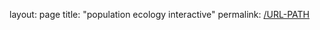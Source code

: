layout: page
title: "population ecology interactive"
permalink: [/URL-PATH](https://octocat.github.io/populationecology)
<!DOCTYPE html>
<html lang="en">
<head>
  <meta charset="UTF-8">
  <meta name="viewport" content="width=device-width, initial-scale=1.0">
  <title>Population Dynamics Simulation</title>
  <script src="https://unpkg.com/react@18/umd/react.production.min.js"></script>
  <script src="https://unpkg.com/react-dom@18/umd/react-dom.production.min.js"></script>
  <script src="https://cdn.tailwindcss.com"></script>
  <style>
    @import url('https://fonts.googleapis.com/css2?family=Inter:wght@400;700&display=swap');
    body {
      font-family: 'Inter', sans-serif;
    }
    .animate-fadeIn {
      animation: fadeIn 1s ease-in-out;
    }
    .animate-fadeInDelay {
      animation: fadeIn 0.5s ease-in-out forwards;
      opacity: 0;
    }
    @keyframes fadeIn {
      from { opacity: 0; }
      to { opacity: 1; }
    }
    .cursor-not-allowed {
      cursor: not-allowed;
    }
  </style>
</head>
<body>
  <div id="root"></div>

  <script>
    'use strict';

    // A reusable component to render text and highlight keywords.
    const KeywordText = ({ text, keywords }) => {
      if (!text) {
        return null;
      }

      const sortedKeywords = [...keywords].sort((a, b) => b.length - a.length);
      const regexPattern = new RegExp(`(${sortedKeywords.join('|')})`, 'gi');
      const parts = text.split(regexPattern);

      return React.createElement(
        'p',
        { className: 'text-gray-300 text-center max-w-2xl mx-auto' },
        parts.map((part, index) => {
          const isKeyword = sortedKeywords.some(keyword => keyword.toLowerCase() === part.toLowerCase());
          if (isKeyword) {
            return React.createElement('span', { key: index, className: 'font-bold text-teal-300' }, part);
          }
          return React.createElement('span', { key: index }, part);
        })
      );
    };

    // The main App component that manages the application state and renders the simulation.
    const App = () => {
      const [stage, setStage] = React.useState('sandbox');
      const [userAnswer, setUserAnswer] = React.useState(null);
      const [feedback, setFeedback] = React.useState({ message: '', isCorrect: false });
      const [canContinue, setCanContinue] = React.useState(false);
      const [visiblePopulation, setVisiblePopulation] = React.useState(0);
      const [visiblePredators, setVisiblePredators] = React.useState(0);
      const [animationSpeed, setAnimationSpeed] = React.useState(500);
      const [zoomLevel, setZoomLevel] = React.useState(1.0);
      const [sandboxSettings, setSandboxSettings] = React.useState({
        initialPop: 20,
        food: 'abundant',
        predators: 'absent',
        catastrophe: false,
      });
      const canvasRef = React.useRef(null);

      const stagesData = {
        'intro-concept': {
            title: 'Understanding a Population',
            text: "Before we begin, let's define a population. It's a group of individuals of the same species living in the same area. The population density is how crowded they are, and the population distribution is how they are spread out. When they spread out, the rabbits will find it harder to find mates, and the fox will find it harder to hunt the rabbits. What is the difference between density and distribution?",
            keywords: ["population", "population density", "population distribution"],
            question: "A population of rabbits is all huddled in one small corner of the forest. This describes their:",
            options: ["Distribution", "Density", "Carrying Capacity"],
            correctAnswer: "Density",
            populationData: { rabbits: [], predators: [] },
            carryingCapacity: null,
            axisLabel: { y: '' }
        },
        'intro': {
          title: 'A New Beginning in the Forest',
          text: "A small group of rabbits is introduced into a large, healthy forest with no natural predators. With abundant food and space, the population grows rapidly over time. What type of growth is this?",
          keywords: ["population", "grows rapidly", "Exponential Growth"],
          question: "This population growth is called:",
          options: ["Logistic Growth", "Exponential Growth", "Carrying Capacity"],
          correctAnswer: "Exponential Growth",
          populationData: { rabbits: [10, 15, 22, 33, 50, 75, 112, 168, 252, 378], predators: [] },
          carryingCapacity: null,
          axisLabel: { y: 'Rabbit Population' }
        },
        'stage1': {
          title: 'Reaching a Limit: Carrying Capacity',
          text: "The forest can only support so many rabbits. The maximum number of individuals of a species that an environment can sustain is called its carrying capacity. As the rabbit population approaches this limit, its growth rate slows down. What is the carrying capacity?",
          keywords: ["Carrying Capacity"],
          question: "Carrying capacity is the maximum population an environment can sustain. Which of these is a factor that determines carrying capacity?",
          options: ["The number of other populations in the area", "The amount of available water and food", "The average age of the population"],
          correctAnswer: "The amount of available water and food",
          populationData: { rabbits: [10, 18, 30, 48, 70, 85, 95, 98, 100, 100], predators: [] },
          carryingCapacity: 100,
          axisLabel: { y: 'Rabbit Population' }
        },
        'stage2': {
          title: 'Predators Arrive and Stability',
          text: "After a few months, a small family of foxes moves into the forest. The foxes begin to prey on the rabbits. Now, the rabbit population fluctuates around the carrying capacity. When the population is stable, what happens to the birth and death rates?",
          keywords: ["population", "stable", "birth and death rates"],
          question: "When a population is stable, its growth rate is close to zero. This is because:",
          options: ["The birth rate is much higher than the death rate.", "The death rate is much higher than the birth rate.", "The birth rate is roughly equal to the death rate."],
          correctAnswer: "The birth rate is roughly equal to the death rate.",
          populationData: { rabbits: [100, 95, 105, 98, 102, 99, 101, 97, 103, 100], predators: [9, 8, 10, 9, 10, 9, 10, 9, 10, 10] },
          carryingCapacity: 100,
          axisLabel: { y: 'Population' }
        },
        'stage2-intro': {
            title: 'Understanding Limiting Factors',
            text: "The foxes are a **density-dependent factor** because their impact on the rabbit population depends on how dense (or large) the population is. A disease, or competition for food, are also density-dependent factors. A **density-independent factor**, on the other hand, is an event that affects a population regardless of its size. For example, a severe storm, a flood, or a wildfire can reduce a population whether it's large or small.",
            keywords: ["density-dependent factor", "density-independent factor", "disease", "competition", "wildfire"],
            question: null,
            options: null,
            correctAnswer: null,
            populationData: { rabbits: [100, 95, 105, 98, 102, 99, 101, 97, 103, 100], predators: [9, 8, 10, 9, 10, 9, 10, 9, 10, 10] },
            carryingCapacity: 100,
            axisLabel: { y: 'Population' }
        },
        'stage3': {
          title: 'A Sudden Change: Forest Fire',
          text: "A lightning strike causes a sudden forest fire. The fire burns a large area of the forest, destroying habitat and killing many rabbits, regardless of how many were in the area. What type of factor is this?",
          keywords: ["Density-Independent Factor"],
          question: "The forest fire is an example of a:",
          options: ["Biotic Factor", "Density-Dependent Factor", "Density-Independent Factor"],
          correctAnswer: "Density-Independent Factor",
          populationData: { rabbits: [100, 95, 80, 50, 45, 40, 35, 30, 25, 20], predators: [9, 8, 7, 5, 4, 3, 2, 1, 1, 1] },
          carryingCapacity: 100,
          axisLabel: { y: 'Population' }
        },
        'conclusion': {
          title: 'Summary: What We Learned',
          text: "Great job! You've successfully navigated the challenges of the forest. You learned that a population is a group of the same species in an area, with density being how crowded they are and distribution being their pattern of spacing. Exponential Growth happens with unlimited resources, Logistic Growth occurs as a population reaches its Carrying Capacity, and that a Density-Dependent Factor (like predators) affects a population based on its size, while a Density-Independent Factor (like a fire) affects a population regardless of its size. When a population is stable, its birth and death rates are roughly equal. Feel free to go back and review the concepts in the Sandbox!",
          keywords: ["population", "density", "distribution", "Exponential Growth", "Logistic Growth", "Carrying Capacity", "Density-Dependent Factor", "Density-Independent Factor", "stable"],
          question: null,
          options: null,
          correctAnswer: null,
          populationData: { rabbits: [], predators: [] },
          carryingCapacity: null,
          axisLabel: { y: '' }
        },
        'quiz-1': {
            title: 'Final Quiz: Question 1',
            text: "What concept is illustrated by this graph, which shows a population growing slowly and then suddenly dying off?",
            keywords: [],
            question: "Which of the following describes this growth pattern?",
            options: ["Exponential Growth", "Density-Dependent Factor", "Density-Independent Factor"],
            correctAnswer: "Density-Independent Factor",
            populationData: { rabbits: [10, 12, 15, 18, 22, 27, 33, 40, 5, 2] },
            carryingCapacity: null,
            axisLabel: { y: 'Population' }
        },
        'quiz-2': {
            title: 'Final Quiz: Question 2',
            text: "This graph shows a population growing rapidly with unlimited resources and no predators. What concept is this?",
            keywords: [],
            question: "What type of growth is shown here?",
            options: ["Logistic Growth", "Carrying Capacity", "Exponential Growth"],
            correctAnswer: "Exponential Growth",
            populationData: { rabbits: [10, 15, 22, 33, 50, 75, 112, 168, 252, 378], predators: [] },
            carryingCapacity: null,
            axisLabel: { y: 'Population' }
        },
        'quiz-3': {
            title: 'Final Quiz: Question 3',
            text: "The graph below shows a population whose growth rate is limited by the environment. What concept is shown?",
            keywords: [],
            question: "The dashed red line on the graph represents:",
            options: ["Exponential Growth", "Carrying Capacity", "Population Density"],
            correctAnswer: "Carrying Capacity",
            populationData: { rabbits: [10, 18, 30, 48, 70, 85, 95, 98, 100, 100], predators: [] },
            carryingCapacity: 100,
            axisLabel: { y: 'Population' }
        },
        'quiz-complete': {
            title: 'Quiz Complete!',
            text: "Congratulations! You've successfully completed the final quiz and demonstrated your understanding of key concepts in population dynamics. You're ready to explore the sandbox or start over to practice some more.",
            keywords: [],
            question: null,
            options: null,
            correctAnswer: null,
            populationData: { rabbits: [], predators: [] },
            carryingCapacity: null,
            axisLabel: { y: '' }
        }
      };

      const getSandboxData = () => {
        let rabbitPopData = [sandboxSettings.initialPop];
        let predatorPopData = sandboxSettings.predators === 'present' ? [Math.ceil(sandboxSettings.initialPop / 20)] : [];
        let currentRabbitPop = sandboxSettings.initialPop;
        let currentPredatorPop = sandboxSettings.predators === 'present' ? Math.ceil(sandboxSettings.initialPop / 20) : 0;
        const timeSteps = 15;
        const carryingCapacity = 150;

        for (let i = 1; i < timeSteps; i++) {
            let rabbitGrowthRate = 1.25;
            let predatorGrowthRate = 1.0;

            if (sandboxSettings.food === 'limited') {
                rabbitGrowthRate = 1.1;
            }

            if (sandboxSettings.predators === 'present') {
                const predatorImpact = (1 - (currentPredatorPop / 15));
                rabbitGrowthRate = 1 + (0.5 * predatorImpact);
                predatorGrowthRate = 1 + (0.05 * (currentRabbitPop / carryingCapacity));
            }

            currentRabbitPop = currentRabbitPop * rabbitGrowthRate;
            currentPredatorPop = currentPredatorPop * predatorGrowthRate;

            if (sandboxSettings.catastrophe && i === 5) {
                currentRabbitPop = currentRabbitPop * 0.3;
                currentPredatorPop = currentPredatorPop * 0.5;
            }

            currentRabbitPop = Math.max(0, Math.round(currentRabbitPop));
            currentPredatorPop = Math.max(0, Math.round(currentPredatorPop));
            currentPredatorPop = Math.min(currentPredatorPop, Math.ceil(currentRabbitPop / 5) + 1);

            rabbitPopData.push(currentRabbitPop);
            predatorPopData.push(currentPredatorPop);
        }
        return { rabbits: rabbitPopData, predators: predatorPopData };
      };

      React.useEffect(() => {
        const canvas = canvasRef.current;

        let populationData;
        let carryingCapacity;
        let axisLabelY = 'Rabbit Population';
        let hasGraph = true;

        if (stage === 'sandbox') {
          populationData = getSandboxData();
          if (sandboxSettings.predators === 'present') {
            carryingCapacity = 150;
          }
        } else {
          const currentStageData = stagesData[stage];
          if (!currentStageData?.populationData?.rabbits?.length) {
            hasGraph = false;
            setVisiblePopulation(0);
            setVisiblePredators(0);
            return;
          }
          populationData = currentStageData.populationData;
          carryingCapacity = currentStageData.carryingCapacity;
          axisLabelY = currentStageData.axisLabel.y;
        }

        const ctx = canvas.getContext('2d');

        const drawTimeout = setTimeout(() => {
          const width = canvas.width;
          const height = canvas.height;

          ctx.clearRect(0, 0, width, height);
          ctx.strokeStyle = '#6B7280';
          ctx.lineWidth = 2;
          ctx.beginPath();
          ctx.moveTo(40, 10);
          ctx.lineTo(40, height - 40);
          ctx.lineTo(width - 10, height - 40);
          ctx.stroke();

          ctx.fillStyle = '#D1D5DB';
          ctx.font = '12px sans-serif';
          ctx.textAlign = 'center';
          ctx.fillText('Time', width / 2, height - 20);
          ctx.save();
          ctx.translate(20, height / 2);
          ctx.rotate(-Math.PI / 2);
          ctx.fillText(axisLabelY, 0, 0);
          ctx.restore();

          const maxPop = 150 / zoomLevel;
          const maxPredators = 20 / zoomLevel;

          if (carryingCapacity) {
            const ccY = height - 40 - (carryingCapacity / maxPop) * (height - 50);
            ctx.strokeStyle = '#F87171';
            ctx.setLineDash([5, 5]);
            ctx.beginPath();
            ctx.moveTo(40, ccY);
            ctx.lineTo(width - 10, ccY);
            ctx.stroke();
            ctx.setLineDash([]);
            ctx.fillStyle = '#F87171';
            ctx.textAlign = 'right';
            ctx.fillText(`K = ${carryingCapacity}`, width - 20, ccY - 5);
          }

          let i = 0;
          const drawCurve = () => {
            if (i < populationData.rabbits.length) {
              ctx.strokeStyle = '#34D399';
              ctx.lineWidth = 3;
              ctx.beginPath();
              const xUnit = (width - 50) / (populationData.rabbits.length - 1);
              const yUnit = (height - 50) / maxPop;
              ctx.moveTo(40 + (i > 0 ? (i - 1) * xUnit : 0), height - 40 - (i > 0 ? populationData.rabbits[i - 1] : populationData.rabbits[0]) * yUnit);
              ctx.lineTo(40 + i * xUnit, height - 40 - populationData.rabbits[i] * yUnit);
              ctx.stroke();

              if (populationData.predators && populationData.predators.length > 0) {
                ctx.strokeStyle = '#FDBA74';
                ctx.lineWidth = 3;
                ctx.beginPath();
                const predatorYUnit = (height - 50) / maxPredators;
                ctx.moveTo(40 + (i > 0 ? (i - 1) * xUnit : 0), height - 40 - (i > 0 ? populationData.predators[i - 1] : populationData.predators[0]) * predatorYUnit);
                ctx.lineTo(40 + i * xUnit, height - 40 - populationData.predators[i] * predatorYUnit);
                ctx.stroke();
              }

              const scaledPop = Math.ceil(populationData.rabbits[i] / 10);
              setVisiblePopulation(scaledPop);
              const scaledPredators = populationData.predators && populationData.predators[i] ? Math.ceil(populationData.predators[i] / 1.5) : 0;
              setVisiblePredators(scaledPredators);

              i++;
              setTimeout(drawCurve, animationSpeed);
            }
          };
          drawCurve();
        }, animationSpeed);

        return () => clearTimeout(drawTimeout);
      }, [stage, animationSpeed, sandboxSettings, zoomLevel]);

      const handleAnswer = (selectedOption) => {
        setUserAnswer(null);
        setFeedback({ message: '', isCorrect: false });

        const currentStageData = stagesData[stage];
        if (selectedOption === currentStageData.correctAnswer) {
          setFeedback({ message: 'Correct! You got it.', isCorrect: true });
          setCanContinue(true);
          setUserAnswer(selectedOption);
        } else {
          setFeedback({ message: "Oops, that's not quite right. Try again.", isCorrect: false });
          setCanContinue(false);
        }
      };

      const handleSpeedChange = (event) => {
        setAnimationSpeed(Number(event.target.value));
      };

      const handleZoomChange = (event) => {
        setZoomLevel(Number(event.target.value));
      };

      const handleSandboxChange = (key, value) => {
        setSandboxSettings(prev => ({ ...prev, [key]: value }));
      };

      const handleNext = () => {
        setUserAnswer(null);
        setFeedback({ message: '', isCorrect: false });
        setCanContinue(false);
        if (stage === 'sandbox') {
          setStage('intro-concept');
        } else if (stage === 'intro-concept') {
          setStage('intro');
        } else if (stage === 'intro') {
          setStage('stage1');
        } else if (stage === 'stage1') {
          setStage('stage2');
        } else if (stage === 'stage2') {
          setStage('stage2-intro');
        } else if (stage === 'stage2-intro') {
          setStage('stage3');
        } else if (stage === 'stage3') {
          setStage('conclusion');
        } else if (stage === 'conclusion') {
          setStage('quiz-1');
        } else if (stage === 'quiz-1') {
            setStage('quiz-2');
        } else if (stage === 'quiz-2') {
            setStage('quiz-3');
        } else if (stage === 'quiz-3') {
            setStage('quiz-complete');
        } else if (stage === 'quiz-complete') {
          setStage('sandbox');
          setSandboxSettings({
            initialPop: 20,
            food: 'abundant',
            predators: 'absent',
            catastrophe: false,
          });
        } else {
          setStage('sandbox');
        }
      };

      const renderContent = () => {
        const isSandbox = stage === 'sandbox';
        const isQuizComplete = stage === 'quiz-complete';

        if (isSandbox) {
            const sandboxData = getSandboxData();
            const currentRabbitPop = sandboxData.rabbits.length > 0 ? sandboxData.rabbits[sandboxData.rabbits.length - 1] : sandboxSettings.initialPop;
            const currentPredatorPop = sandboxData.predators && sandboxData.predators.length > 0 ? sandboxData.predators[sandboxData.predators.length - 1] : 0;

            return React.createElement(
              'div',
              { className: 'space-y-6 animate-fadeIn' },
              React.createElement('h2', { className: 'text-3xl font-bold text-teal-400 text-center' }, 'Population Sandbox'),
              React.createElement('p', { className: 'text-gray-300 text-center max-w-2xl mx-auto' }, 'Adjust the controls below to see how different factors impact a population\'s growth.'),
              React.createElement(
                'div',
                { className: 'flex flex-row gap-6' },
                React.createElement(
                  'div',
                  { className: 'bg-gray-700 rounded-2xl p-4 shadow-inner border border-gray-600 flex-1 flex flex-col items-center justify-center space-y-4' },
                  React.createElement('h3', { className: 'text-xl font-bold text-teal-300' }, 'Controls'),
                  React.createElement(
                    'div',
                    { className: 'w-full space-y-4' },
                    React.createElement(
                      'label',
                      { className: 'block' },
                      React.createElement('span', { className: 'text-gray-400' }, 'Initial Population: ', sandboxSettings.initialPop),
                      React.createElement('input', {
                        type: 'range',
                        min: '1',
                        max: '100',
                        value: sandboxSettings.initialPop,
                        onChange: (e) => handleSandboxChange('initialPop', Number(e.target.value)),
                        className: 'w-full h-2 bg-gray-600 rounded-lg appearance-none cursor-pointer',
                      })
                    ),
                    React.createElement(
                      'label',
                      { className: 'block' },
                      React.createElement('span', { className: 'text-gray-400' }, 'Food Availability:'),
                      React.createElement(
                        'div',
                        { className: 'flex justify-between mt-2' },
                        React.createElement(
                          'button',
                          {
                            onClick: () => handleSandboxChange('food', 'abundant'),
                            className: `px-4 py-2 rounded-lg font-semibold transition-colors ${sandboxSettings.food === 'abundant' ? 'bg-teal-500 text-gray-900' : 'bg-gray-800 text-gray-200'}`,
                          },
                          'Abundant'
                        ),
                        React.createElement(
                          'button',
                          {
                            onClick: () => handleSandboxChange('food', 'limited'),
                            className: `px-4 py-2 rounded-lg font-semibold transition-colors ${sandboxSettings.food === 'limited' ? 'bg-teal-500 text-gray-900' : 'bg-gray-800 text-gray-200'}`,
                          },
                          'Limited'
                        )
                      )
                    ),
                    React.createElement(
                      'label',
                      { className: 'block' },
                      React.createElement('span', { className: 'text-gray-400' }, 'Predators:'),
                      React.createElement(
                        'div',
                        { className: 'flex justify-between mt-2' },
                        React.createElement(
                          'button',
                          {
                            onClick: () => handleSandboxChange('predators', 'absent'),
                            className: `px-4 py-2 rounded-lg font-semibold transition-colors ${sandboxSettings.predators === 'absent' ? 'bg-teal-500 text-gray-900' : 'bg-gray-800 text-gray-200'}`,
                          },
                          'Absent'
                        ),
                        React.createElement(
                          'button',
                          {
                            onClick: () => handleSandboxChange('predators', 'present'),
                            className: `px-4 py-2 rounded-lg font-semibold transition-colors ${sandboxSettings.predators === 'present' ? 'bg-teal-500 text-gray-900' : 'bg-gray-800 text-gray-200'}`,
                          },
                          'Present'
                        )
                      )
                    ),
                    React.createElement(
                      'button',
                      {
                        onClick: () => handleSandboxChange('catastrophe', !sandboxSettings.catastrophe),
                        className: `w-full px-4 py-2 rounded-lg font-semibold transition-colors ${sandboxSettings.catastrophe ? 'bg-red-500 text-gray-900' : 'bg-gray-800 text-gray-200'}`,
                      },
                      sandboxSettings.catastrophe ? 'Catastrophe On' : 'Trigger Catastrophe'
                    )
                  )
                ),
                React.createElement(
                  'div',
                  { className: 'flex flex-col flex-1 gap-4' },
                  React.createElement(
                    'div',
                    { className: 'bg-gray-700 rounded-2xl p-4 shadow-inner border border-gray-600 flex-1' },
                    React.createElement('canvas', { ref: canvasRef, width: '600', height: '350', className: 'w-full h-auto bg-gray-800 rounded-xl border border-gray-600' })
                  ),
                  React.createElement(
                    'div',
                    { className: 'flex flex-col gap-4' },
                    React.createElement(
                      'div',
                      { className: 'bg-gray-700 rounded-2xl p-4 shadow-inner border border-gray-600 relative' },
                      React.createElement(
                        'div',
                        { className: 'text-center mb-2' },
                        React.createElement('h3', { className: 'text-xl font-bold text-teal-300' }, `Rabbit Population: ${currentRabbitPop}`)
                      ),
                      React.createElement(
                        'div',
                        { className: 'h-28 overflow-auto flex flex-wrap gap-2 justify-center' },
                        Array.from({ length: visiblePopulation }).map((_, index) =>
                          React.createElement('span', { key: `rabbit-${index}`, className: 'text-3xl animate-fadeInDelay', style: { animationDelay: `${index * 50}ms` } }, '🐰')
                        )
                      )
                    ),
                    sandboxSettings.predators === 'present' &&
                      React.createElement(
                        'div',
                        { className: 'bg-gray-700 rounded-2xl p-4 shadow-inner border border-gray-600 relative' },
                        React.createElement(
                          'div',
                          { className: 'text-center mb-2' },
                          React.createElement('h3', { className: 'text-xl font-bold text-orange-300' }, `Predator Population: ${currentPredatorPop}`)
                        ),
                        React.createElement(
                          'div',
                          { className: 'h-28 overflow-auto flex flex-wrap gap-2 justify-center' },
                          Array.from({ length: visiblePredators }).map((_, index) =>
                            React.createElement('span', { key: `predator-${index}`, className: 'text-3xl animate-fadeInDelay', style: { animationDelay: `${index * 50}ms` } }, '🦊')
                          )
                        )
                      )
                  )
                )
              ),
              React.createElement(
                'div',
                { className: 'flex justify-center mt-8' },
                React.createElement(
                  'button',
                  {
                    onClick: handleNext,
                    className: 'px-6 py-3 bg-teal-500 text-gray-900 font-bold rounded-full transition-all duration-300 shadow-lg hover:shadow-xl transform hover:-translate-y-1 focus:outline-none focus:ring-4 focus:ring-teal-500 focus:ring-opacity-50',
                  },
                  'Start Simulation'
                )
              )
            );
        } else {
            const currentStageData = stagesData[stage];
            const hasGraph = currentStageData?.populationData?.rabbits?.length > 0;
            const currentRabbitPop = hasGraph ? currentStageData.populationData.rabbits[currentStageData.populationData.rabbits.length - 1] : 0;
            const currentPredatorPop = hasGraph && currentStageData.populationData?.predators?.length > 0 ? currentStageData.populationData.predators[currentStageData.populationData.predators.length - 1] : 0;

            return React.createElement(
              'div',
              { className: 'space-y-6 animate-fadeIn' },
              React.createElement('h2', { className: 'text-3xl font-bold text-teal-400 text-center' }, currentStageData.title),
              React.createElement(KeywordText, { text: currentStageData.text, keywords: currentStageData.keywords }),
              hasGraph &&
                React.createElement(
                  'div',
                  { className: 'flex flex-col sm:flex-row items-center gap-4 justify-center' },
                  React.createElement(
                    'div',
                    { className: 'flex flex-col items-center gap-2 w-full sm:w-1/2' },
                    React.createElement('label', { htmlFor: 'speed-slider', className: 'text-gray-400' }, 'Animation Speed'),
                    React.createElement('input', {
                      id: 'speed-slider',
                      type: 'range',
                      min: '50',
                      max: '1000',
                      step: '50',
                      value: animationSpeed,
                      onChange: handleSpeedChange,
                      className: 'w-full max-w-sm h-2 bg-gray-600 rounded-lg appearance-none cursor-pointer',
                    }),
                    React.createElement('span', { className: 'text-gray-400 text-sm' }, `${animationSpeed}ms`)
                  ),
                  React.createElement(
                    'div',
                    { className: 'flex flex-col items-center gap-2 w-full sm:w-1/2' },
                    React.createElement('label', { htmlFor: 'zoom-slider', className: 'text-gray-400' }, 'Graph Zoom'),
                    React.createElement('input', {
                      id: 'zoom-slider',
                      type: 'range',
                      min: '0.5',
                      max: '2.5',
                      step: '0.1',
                      value: zoomLevel,
                      onChange: handleZoomChange,
                      className: 'w-full max-w-sm h-2 bg-gray-600 rounded-lg appearance-none cursor-pointer',
                    }),
                    React.createElement('span', { className: 'text-gray-400 text-sm' }, `${zoomLevel.toFixed(1)}x`)
                  )
                ),
              React.createElement(
                'div',
                { className: 'flex flex-row gap-6 mt-6' },
                React.createElement(
                  'div',
                  { className: 'bg-gray-700 rounded-2xl p-4 shadow-inner border border-gray-600 flex-1' },
                  hasGraph ?
                    React.createElement('canvas', { ref: canvasRef, width: '600', height: '350', className: 'w-full h-auto bg-gray-800 rounded-xl border border-gray-600' }) :
                    React.createElement(
                      'div',
                      { className: 'w-full h-[350px] bg-gray-800 rounded-xl border border-gray-600 flex items-center justify-center' },
                      React.createElement('p', { className: 'text-gray-400 text-center text-lg px-4' }, 'This concept does not have a graph. Press continue to move on.')
                    )
                ),
                React.createElement(
                  'div',
                  { className: 'flex flex-col flex-1 gap-4' },
                  React.createElement(
                    'div',
                    { className: 'bg-gray-700 rounded-2xl p-4 shadow-inner border border-gray-600 relative' },
                    React.createElement(
                      'div',
                      { className: 'text-center mb-2' },
                      React.createElement('h3', { className: 'text-xl font-bold text-teal-300' }, `Rabbit Population: ${currentRabbitPop}`)
                    ),
                    React.createElement(
                      'div',
                      { className: 'h-28 overflow-auto flex flex-wrap gap-2 justify-center' },
                      Array.from({ length: visiblePopulation }).map((_, index) =>
                        React.createElement('span', { key: index, className: 'text-3xl animate-fadeInDelay', style: { animationDelay: `${index * 50}ms` } }, '🐰')
                      )
                    )
                  ),
                  currentStageData?.populationData?.predators?.length > 0 &&
                    React.createElement(
                      'div',
                      { className: 'bg-gray-700 rounded-2xl p-4 shadow-inner border border-gray-600 relative' },
                      React.createElement(
                        'div',
                        { className: 'text-center mb-2' },
                        React.createElement('h3', { className: 'text-xl font-bold text-orange-300' }, `Predator Population: ${currentPredatorPop}`)
                      ),
                      React.createElement(
                        'div',
                        { className: 'h-28 overflow-auto flex flex-wrap gap-2 justify-center' },
                        Array.from({ length: visiblePredators }).map((_, index) =>
                          React.createElement('span', { key: index, className: 'text-3xl animate-fadeInDelay', style: { animationDelay: `${index * 50}ms` } }, '🦊')
                        )
                      )
                    )
                )
              ),
              currentStageData.question &&
                React.createElement(
                  React.Fragment,
                  null,
                  React.createElement('p', { className: 'font-semibold text-lg text-gray-100 mb-2' }, currentStageData.question),
                  React.createElement(
                    'div',
                    { className: 'grid grid-cols-1 sm:grid-cols-3 gap-4' },
                    currentStageData.options.map((option, index) =>
                      React.createElement(
                        'button',
                        {
                          key: index,
                          onClick: () => handleAnswer(option),
                          className: `w-full text-left p-4 rounded-xl border-2 transition-all duration-200
                            ${userAnswer === option
                              ? (feedback.isCorrect ? 'bg-green-600 border-green-600 text-gray-100 font-bold' : 'bg-red-600 border-red-600 text-gray-100 font-bold')
                              : 'bg-gray-800 border-gray-600 text-gray-200 hover:bg-gray-600'
                            }`,
                        },
                        option
                      )
                    )
                  ),
                  feedback.message &&
                    React.createElement(
                      'div',
                      { className: `mt-4 p-3 rounded-lg text-sm text-center font-semibold
                        ${feedback.isCorrect ? 'bg-green-500 text-gray-900' : 'bg-red-500 text-gray-900'}` },
                      feedback.message
                    )
                ),
              React.createElement(
                'div',
                { className: 'flex flex-col sm:flex-row justify-center gap-4 mt-8' },
                React.createElement(
                  'button',
                  {
                    onClick: handleNext,
                    className: `px-6 py-3 bg-teal-500 text-gray-900 font-bold rounded-full transition-all duration-300 shadow-lg hover:shadow-xl transform hover:-translate-y-1 focus:outline-none focus:ring-4 focus:ring-teal-500 focus:ring-opacity-50
                      ${!canContinue && currentStageData.question && 'opacity-50 cursor-not-allowed'}`,
                    disabled: !canContinue && currentStageData.question,
                  },
                  isQuizComplete ? 'Start Over' : 'Continue'
                )
              )
            );
        }
      };

      return React.createElement(
        'div',
        { className: 'min-h-screen bg-gray-900 text-gray-100 p-8 flex items-center justify-center font-sans' },
        React.createElement(
          'div',
          { className: 'bg-gray-800 rounded-3xl shadow-2xl p-8 w-full max-w-4xl border border-gray-700' },
          renderContent()
        )
      );
    };

    const root = ReactDOM.createRoot(document.getElementById('root'));
    root.render(React.createElement(App));
  </script>
</body>
</html>


